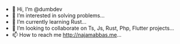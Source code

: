 - 👋 Hi, I’m @dumbdev
- 👀 I’m interested in solving problems...
- 🌱 I’m currently learning Rust...
- 💞️ I’m looking to collaborate on Ts, Js, Rust, Php, Flutter projects...
- 📫 How to reach me http://najamabbas.me...

<!---
dumbdev/dumbdev is a ✨ special ✨ repository because its `README.md` (this file) appears on your GitHub profile.
You can click the Preview link to take a look at your changes.
--->
